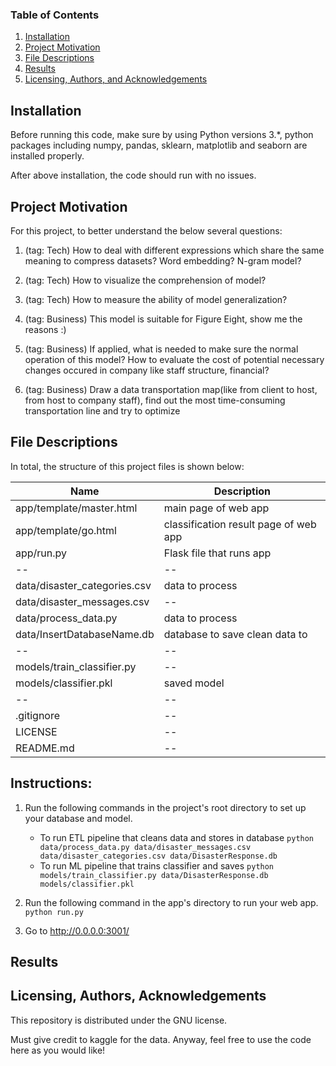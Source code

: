 ### Table of Contents

1. [Installation](#installation)
2. [Project Motivation](#motivation)
3. [File Descriptions](#files)
4. [Results](#results)
5. [Licensing, Authors, and Acknowledgements](#licensing)

## Installation <a name="installation"></a>

Before running this code, make sure by using Python versions 3.*, python packages including numpy, pandas, sklearn, matplotlib and seaborn are installed properly.

<!--Meanwhile, to use model [LightBGM](https://github.com/Microsoft/LightGBM), use pip to install it as follows.-->
<!--```-->
<!--pip install lightgbm-->
<!--```-->

After above installation, the code should run with no issues.

## Project Motivation<a name="motivation"></a>

For this project, to better understand the below several questions:

1. (tag: Tech) How to deal with different expressions which share the same meaning to compress datasets? Word embedding? N-gram model?

2. (tag: Tech) How to visualize the comprehension of model?

3. (tag: Tech) How to measure the ability of model generalization?

4. (tag: Business) This model is suitable for Figure Eight, show me the reasons :)

5. (tag: Business) If applied, what is needed to make sure the  normal operation of this model? How to evaluate the cost of potential necessary changes occured in company like staff structure, financial?

6. (tag: Business) Draw a data transportation map(like from client to host, from host to company staff), find out the most time-consuming transportation line and try to optimize

## File Descriptions <a name="files"></a>

In total, the structure of this project files is shown below:

Name | Description |
------------ | -------------
app/template/master.html | main page of web app
app/template/go.html | classification result page of web app
app/run.py | Flask file that runs app
-- | --
data/disaster_categories.csv | data to process
data/disaster_messages.csv | --
data/process_data.py | data to process
data/InsertDatabaseName.db | database to save clean data to
-- | --
models/train_classifier.py | --
models/classifier.pkl | saved model
-- | --
.gitignore | --
LICENSE | --
README.md | --


<!--In detail, there is . Meanwhile, data are stored in "data" folder.-->

## Instructions:
1. Run the following commands in the project's root directory to set up your database and model.

    - To run ETL pipeline that cleans data and stores in database
        `python data/process_data.py data/disaster_messages.csv data/disaster_categories.csv data/DisasterResponse.db`
    - To run ML pipeline that trains classifier and saves
        `python models/train_classifier.py data/DisasterResponse.db models/classifier.pkl`

2. Run the following command in the app's directory to run your web app.
    `python run.py`

3. Go to http://0.0.0.0:3001/

## Results<a name="results"></a>

<!--The main findings of the code can be found at the post available [here](https://PaperStrange.github.io/).-->

## Licensing, Authors, Acknowledgements<a name="licensing"></a>

This repository is distributed under the GNU license.

Must give credit to kaggle for the data. Anyway, feel free to use the code here as you would like!

